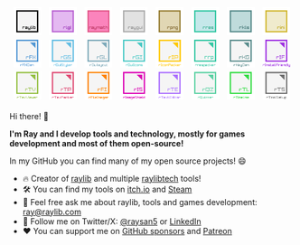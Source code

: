 <table border="0">
    <tbody style="border: none;">
        <!-- Row 1 -->
        <tr style="border: none;">
            <td style="border: none;"><a href="https://www.raylib.com"><img src="images/logo_raylib.png" alt="raylib"></a></td>
            <td style="border: none;"><a href="https://github.com/raysan5/raylib/blob/master/src/rlgl.h"><img src="images/logo_rlgl.png" alt="rlgl"></a></td>
            <td style="border: none;"><a href="https://github.com/raysan5/raylib/blob/master/src/raymath.h"><img src="images/logo_raymath.png" alt="raymath"></a></td>
            <td style="border: none;"><a href="https://github.com/raysan5/raygui"><img src="images/logo_raygui.png" alt="raygui"></a></td>
            <td style="border: none;"><a href="https://github.com/raysan5/rpng"><img src="images/logo_rpng.png" alt="rpng"></a></td>
            <td style="border: none;"><a href="https://github.com/raysan5/rres"><img src="images/logo_rres.png" alt="rres"></a></td>
            <td style="border: none;"><img src="images/logo_rkls.png" alt="rkls"></td>
            <td style="border: none;"><a href="https://github.com/raysan5/rini"><img src="images/logo_rini.png" alt="rini"></a></td>
        </tr>
        <!-- Row 2 -->
        <tr>
            <td style="border: none;"><a href="https://raylibtech.itch.io/rfxgen"><img src="images/logo_rfxgen.png" alt="rFXGen"></a></td>
            <td style="border: none;"><a href="https://raylibtech.itch.io/rguistyler"><img src="images/logo_rguistyler.png" alt="rGuiStyler"></a></td>
            <td style="border: none;"><a href="https://raylibtech.itch.io/rguilayout"><img src="images/logo_rguilayout.png" alt="rGuiLayout"></a></td>
            <td style="border: none;"><a href="https://raylibtech.itch.io/rguiicons"><img src="images/logo_rguiicons.png" alt="rGuiIcons"></a></td>
            <td style="border: none;"><a href="https://raylibtech.itch.io/riconpacker"><img src="images/logo_riconpacker.png" alt="rIconPacker"></a></td>
            <td style="border: none;"><a href="https://raylibtech.itch.io/rrespacker"><img src="images/logo_rrespacker.png" alt="rrespacker"></a></td>
            <td style="border: none;"><img src="images/logo_rkeygen.png" alt="rKeyGen"></td>
            <td style="border: none;"><a href="https://raylibtech.itch.io/rinstallfriendly"><img src="images/logo_rinstallfriendly.png" alt="rInstallFriendly"></a></td>
        </tr>
        <!-- Row 6 -->
        <tr>
            <td style="border: none;"><a href="https://raylibtech.itch.io/rtexviewer"><img src="images/logo_rtexviewer.png" alt="rTexViewer"></a></td>
            <td style="border: none;"><a href="https://raylibtech.itch.io/rtexpacker"><img src="images/logo_rtexpacker.png" alt="rTexPacker"></a></td>
            <td style="border: none;"><a href="https://raylibtech.itch.io/rfileimager"><img src="images/logo_rfileimager.png" alt="rFileImager"></a></td>
            <td style="border: none;"><a href="https://raylibtech.itch.io/rimageshield"><img src="images/logo_rimageshield.png" alt="rImageShield"></a></td>
            <td style="border: none;"><img src="images/logo_rtexteditor.png" alt="rTextEditor"></td>
            <td style="border: none;"><a href="https://raylibtech.itch.io/rquizzer"><img src="images/logo_rquizzer.png" alt="rQuizzer"></a></td>
            <td style="border: none;"><a href="https://raylibtech.itch.io/rtimeline"><img src="images/logo_rtimeline.png" alt="rTimeline"></a></td>
            <td style="border: none;"><img src="images/logo_rtoolsetup.png" alt="rToolSetup"></td>
        </tr>
    </tbody>
</table>

Hi there! 👋 

**I'm Ray and I develop tools and technology, mostly for games development and most of them open-source!**

In my GitHub you can find many of my open source projects! 😄

- 🔥 Creator of [raylib](https://github.com/raysan5/raylib) and multiple [raylibtech](https://www.raylibtech.com) tools!
- 🛠 You can find my tools on [itch.io](https://raylibtech.itch.io/) and [Steam](https://store.steampowered.com/developer/raylibtech)
- 💬 Feel free ask me about raylib, tools and games development: ray@raylib.com
- 🐥 Follow me on Twitter/X: [@raysan5](https://x.com/raysan5) or [LinkedIn](https://www.linkedin.com/in/raysan/) 
- ❤ You can support me on [GitHub sponsors](https://github.com/sponsors/raysan5) and [Patreon](https://www.patreon.com/raylib)
